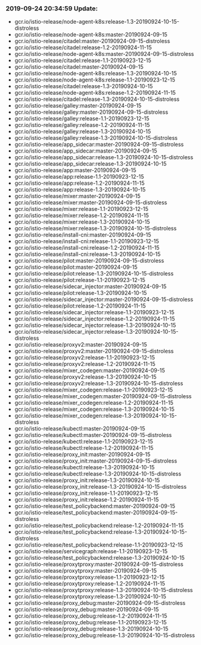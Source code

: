 ### 2019-09-24 20:34:59 Update:

- gcr.io/istio-release/node-agent-k8s:release-1.3-20190924-10-15-distroless
- gcr.io/istio-release/node-agent-k8s:master-20190924-09-15
- gcr.io/istio-release/citadel:master-20190924-09-15-distroless
- gcr.io/istio-release/citadel:release-1.2-20190924-11-15
- gcr.io/istio-release/node-agent-k8s:master-20190924-09-15-distroless
- gcr.io/istio-release/citadel:release-1.1-20190923-12-15
- gcr.io/istio-release/citadel:master-20190924-09-15
- gcr.io/istio-release/node-agent-k8s:release-1.3-20190924-10-15
- gcr.io/istio-release/node-agent-k8s:release-1.1-20190923-12-15
- gcr.io/istio-release/citadel:release-1.3-20190924-10-15
- gcr.io/istio-release/node-agent-k8s:release-1.2-20190924-11-15
- gcr.io/istio-release/citadel:release-1.3-20190924-10-15-distroless
- gcr.io/istio-release/galley:master-20190924-09-15
- gcr.io/istio-release/galley:master-20190924-09-15-distroless
- gcr.io/istio-release/galley:release-1.1-20190923-12-15
- gcr.io/istio-release/galley:release-1.2-20190924-11-15
- gcr.io/istio-release/galley:release-1.3-20190924-10-15
- gcr.io/istio-release/galley:release-1.3-20190924-10-15-distroless
- gcr.io/istio-release/app_sidecar:master-20190924-09-15-distroless
- gcr.io/istio-release/app_sidecar:master-20190924-09-15
- gcr.io/istio-release/app_sidecar:release-1.3-20190924-10-15-distroless
- gcr.io/istio-release/app_sidecar:release-1.3-20190924-10-15
- gcr.io/istio-release/app:master-20190924-09-15
- gcr.io/istio-release/app:release-1.1-20190923-12-15
- gcr.io/istio-release/app:release-1.2-20190924-11-15
- gcr.io/istio-release/app:release-1.3-20190924-10-15
- gcr.io/istio-release/mixer:master-20190924-09-15
- gcr.io/istio-release/mixer:master-20190924-09-15-distroless
- gcr.io/istio-release/mixer:release-1.1-20190923-12-15
- gcr.io/istio-release/mixer:release-1.2-20190924-11-15
- gcr.io/istio-release/mixer:release-1.3-20190924-10-15
- gcr.io/istio-release/mixer:release-1.3-20190924-10-15-distroless
- gcr.io/istio-release/install-cni:master-20190924-09-15
- gcr.io/istio-release/install-cni:release-1.1-20190923-12-15
- gcr.io/istio-release/install-cni:release-1.2-20190924-11-15
- gcr.io/istio-release/install-cni:release-1.3-20190924-10-15
- gcr.io/istio-release/pilot:master-20190924-09-15-distroless
- gcr.io/istio-release/pilot:master-20190924-09-15
- gcr.io/istio-release/pilot:release-1.3-20190924-10-15-distroless
- gcr.io/istio-release/pilot:release-1.1-20190923-12-15
- gcr.io/istio-release/sidecar_injector:master-20190924-09-15
- gcr.io/istio-release/pilot:release-1.3-20190924-10-15
- gcr.io/istio-release/sidecar_injector:master-20190924-09-15-distroless
- gcr.io/istio-release/pilot:release-1.2-20190924-11-15
- gcr.io/istio-release/sidecar_injector:release-1.1-20190923-12-15
- gcr.io/istio-release/sidecar_injector:release-1.2-20190924-11-15
- gcr.io/istio-release/sidecar_injector:release-1.3-20190924-10-15
- gcr.io/istio-release/sidecar_injector:release-1.3-20190924-10-15-distroless
- gcr.io/istio-release/proxyv2:master-20190924-09-15
- gcr.io/istio-release/proxyv2:master-20190924-09-15-distroless
- gcr.io/istio-release/proxyv2:release-1.1-20190923-12-15
- gcr.io/istio-release/proxyv2:release-1.2-20190924-11-15
- gcr.io/istio-release/mixer_codegen:master-20190924-09-15
- gcr.io/istio-release/proxyv2:release-1.3-20190924-10-15
- gcr.io/istio-release/proxyv2:release-1.3-20190924-10-15-distroless
- gcr.io/istio-release/mixer_codegen:release-1.1-20190923-12-15
- gcr.io/istio-release/mixer_codegen:master-20190924-09-15-distroless
- gcr.io/istio-release/mixer_codegen:release-1.2-20190924-11-15
- gcr.io/istio-release/mixer_codegen:release-1.3-20190924-10-15
- gcr.io/istio-release/mixer_codegen:release-1.3-20190924-10-15-distroless
- gcr.io/istio-release/kubectl:master-20190924-09-15
- gcr.io/istio-release/kubectl:master-20190924-09-15-distroless
- gcr.io/istio-release/kubectl:release-1.1-20190923-12-15
- gcr.io/istio-release/kubectl:release-1.2-20190924-11-15
- gcr.io/istio-release/proxy_init:master-20190924-09-15
- gcr.io/istio-release/proxy_init:master-20190924-09-15-distroless
- gcr.io/istio-release/kubectl:release-1.3-20190924-10-15
- gcr.io/istio-release/kubectl:release-1.3-20190924-10-15-distroless
- gcr.io/istio-release/proxy_init:release-1.3-20190924-10-15
- gcr.io/istio-release/proxy_init:release-1.3-20190924-10-15-distroless
- gcr.io/istio-release/proxy_init:release-1.1-20190923-12-15
- gcr.io/istio-release/proxy_init:release-1.2-20190924-11-15
- gcr.io/istio-release/test_policybackend:master-20190924-09-15
- gcr.io/istio-release/test_policybackend:master-20190924-09-15-distroless
- gcr.io/istio-release/test_policybackend:release-1.2-20190924-11-15
- gcr.io/istio-release/test_policybackend:release-1.3-20190924-10-15-distroless
- gcr.io/istio-release/test_policybackend:release-1.1-20190923-12-15
- gcr.io/istio-release/servicegraph:release-1.1-20190923-12-15
- gcr.io/istio-release/test_policybackend:release-1.3-20190924-10-15
- gcr.io/istio-release/proxytproxy:master-20190924-09-15-distroless
- gcr.io/istio-release/proxytproxy:master-20190924-09-15
- gcr.io/istio-release/proxytproxy:release-1.1-20190923-12-15
- gcr.io/istio-release/proxytproxy:release-1.2-20190924-11-15
- gcr.io/istio-release/proxytproxy:release-1.3-20190924-10-15-distroless
- gcr.io/istio-release/proxytproxy:release-1.3-20190924-10-15
- gcr.io/istio-release/proxy_debug:master-20190924-09-15-distroless
- gcr.io/istio-release/proxy_debug:master-20190924-09-15
- gcr.io/istio-release/proxy_debug:release-1.2-20190924-11-15
- gcr.io/istio-release/proxy_debug:release-1.1-20190923-12-15
- gcr.io/istio-release/proxy_debug:release-1.3-20190924-10-15
- gcr.io/istio-release/proxy_debug:release-1.3-20190924-10-15-distroless
